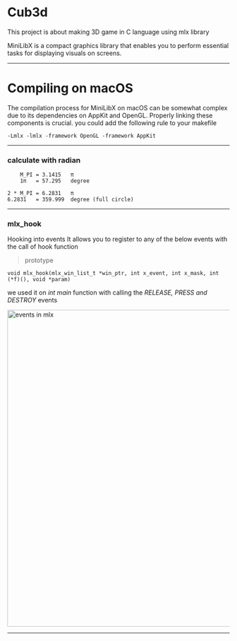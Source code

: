 
# Cub3d
This project is about making 3D game in C language using mlx library

MiniLibX is a compact graphics library that enables you to perform essential tasks for displaying visuals on screens.
__________________________________________________________________________________________________________________

# Compiling on macOS
The compilation process for MiniLibX on macOS can be somewhat complex due to its dependencies on AppKit and OpenGL. Properly linking these components is crucial.
you could add the following rule to your makefile

    -Lmlx -lmlx -framework OpenGL -framework AppKit


_____________________________________________   
### calculate with radian
        M_PI = 3.1415   π
        1π   = 57.295   degree
        
    2 * M_PI = 6.2831   π
    6.2831   = 359.999  degree (full circle)

_____________________________________________
    
    

### mlx_hook

Hooking into events It allows you to register to any of the below events with the call of hook function

> prototype

    void mlx_hook(mlx_win_list_t *win_ptr, int x_event, int x_mask, int (*f)(), void *param)

we used it on *int main* function with calling the *RELEASE, PRESS and DESTROY* events

<img width="717" alt="events in mlx" src="https://github.com/realdahh/Cub3d/assets/111651235/356b4041-17c0-48be-90f3-764f5c161853">

_____________________________________________
